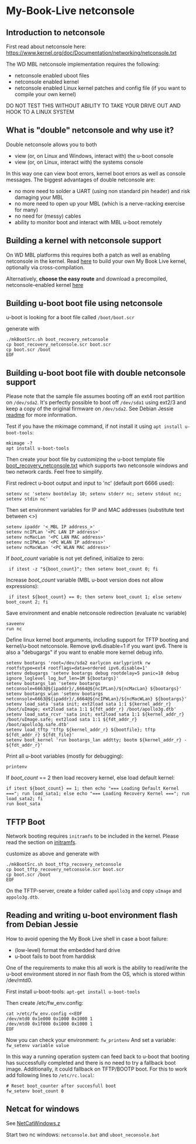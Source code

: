 # My-Book-Live netconsole

## Introduction to netconsole ##
First read about netconsole here: https://www.kernel.org/doc/Documentation/networking/netconsole.txt

The WD MBL netconsole implementation requires the following:
- netconsole enabled uboot files
- netconsole enabled kernel
- netconsole enabled Linux kernel patches and config file (if you want to compile your own kernel)

DO NOT TEST THIS WITHOUT ABILITY TO TAKE YOUR DRIVE OUT AND HOOK TO A LINUX SYSTEM

## What is "double" netconsole and why use it? ##
Double netconsole allows you to both
- view (or, on Linux and Windows, interact with) the u-boot console
- view (or, on Linux, interact with) the systems console

In this way one can view boot errors, kernel boot errors as well as console messages. 
The biggest advantages of double netconsole are:
- no more need to solder a UART (using non standard pin header) and risk damaging your MBL
- no more need to open up your MBL (which is a nerve-racking exercise for many)
- no need for (messy) cables
- ability to monitor boot and interact with MBL u-boot remotely

## Building a kernel with netconsole support ##
On WD MBL platforms this requires both a patch as well as enabling netconsole in the kernel.
Read [here](https://github.com/ewaldc/My-Book-Live/tree/master/kernel) to build your own My Book Live kernel, optionally via cross-compilation.

Alternatively, __choose the easy route__ and download a precompiled, netconsole-enabled kernel [here](https://github.com/ewaldc/My-Book-Live/tree/master/kernel)


## Building u-boot boot file using netconsole ##

u-boot is looking for a boot file called `/boot/boot.scr`

generate with
```
./mkBootSrc.sh boot_recovery_netconsole
cp boot_recovery_netconsole.scr boot.scr
cp boot.scr /boot
EOF
```

## Building u-boot boot file with double netconsole support ##
Please note that the sample file assumes booting off an ext4 root partition on `/dev/sda2`.
It's perfectly possible to boot off `/dev/sda1` using ext2/3 and keep a copy of the original firmware on `/dev/sda2`. See Debian Jessie [readme](https://github.com/ewaldc/My-Book-Live/blob/master/debian/debian%208%20(Jessie)/README.md) for more information.

Test if you have the mkimage command, if not install it using `apt install u-boot-tools`:
```
mkimage -?
apt install u-boot-tools
```

Then create your boot file by customizing the u-boot template file [boot_recovery_netconsole.txt](https://github.com/ewaldc/My-Book-Live/blob/master/uboot/boot_recovery_netconsole.txt) which supports two netconsole windows and two network cards. Feel free to simplify.

First redirect u-boot output and input to 'nc' (default port 6666 used):

`setenv nc 'setenv bootdelay 10; setenv stderr nc; setenv stdout nc; setenv stdin nc'`

Then set environment variables for IP and MAC addresses (substitute text between <>)
```
setenv ipaddr '<_MBL IP address_>'
setenv ncIPLan '<PC LAN IP address>'
setenv ncMacLan '<PC LAN MAC address>'
setenv ncIPWLan '<PC WLAN IP address>'
setenv ncMacWLan '<PC WLAN MAC address>'
```

If _boot_count_ variable is not yet defined, initialize to zero:

`
if itest -z "${boot_count}"; then setenv boot_count 0; fi`  

Increase _boot_count_ variable (MBL u-boot version does not allow expressions):

`
if itest ${boot_count} == 0; then setenv boot_count 1; else setenv boot_count 2; fi`

Save environment and enable netconsole redirection (evaluate nc variable)
```
saveenv
run nc
```

Define linux kernel boot arguments, including support for TFTP booting and kernel/u-boot netconsole. Remove ipv6.disable=1 if you want ipv6. There is also a "debugargs" if you want to enable more kernel debug info.

```
setenv bootargs 'root=/dev/sda2 earlycon earlyprintk rw rootfstype=ext4 rootflags=data=ordered ipv6.disable=1'
setenv debugargs 'setenv bootargs debug rootdelay=5 panic=10 debug ignore_loglevel log_buf_len=1M ${bootargs}'
setenv bootargs_lan 'setenv bootargs netconsole=6663@${ipaddr}/,6664@${ncIPLan}/${ncMacLan} ${bootargs}'
setenv bootargs_wlan 'setenv bootargs netconsole=6663@${ipaddr}/,6664@${ncIPWLan}/${ncMacWLan} ${bootargs}'
setenv load_sata 'sata init; ext2load sata 1:1 ${kernel_addr_r} /boot/uImage; ext2load sata 1:1 ${fdt_addr_r} /boot/apollo3g.dtb'
setenv load_sata_rcvr 'sata init; ext2load sata 1:1 ${kernel_addr_r} /boot/uImage.safe; ext2load sata 1:1 ${fdt_addr_r} /boot/apollo3g.safe.dtb'
setenv load_tftp 'tftp ${kernel_addr_r} ${bootfile}; tftp ${fdt_addr_r} ${fdt_file}'
setenv boot_kernel 'run bootargs_lan addtty; bootm ${kernel_addr_r} - ${fdt_addr_r}'
```

Print all u-boot variables (mostly for debugging):

`printenv`

If _boot_count_ == 2 then load recovery kernel, else load default kernel:
```
if itest ${boot_count} == 1; then echo "=== Loading Default Kernel ==="; run load_sata1; else echo "=== Loading Recovery Kernel ==="; run load_sata2; fi
run boot_sata
```

## TFTP Boot ##

Network booting requires `initramfs` to be included in the kernel. Please read the section on [initramfs](https://github.com/ewaldc/My-Book-Live/tree/master/kernel/initramfs).

customize as above and generate with
```
./mkBootSrc.sh boot_tftp_recovery_netconsole
cp boot_tftp_recovery_netconsole.scr boot.scr
cp boot.scr /boot
EOF
```

On the TFTP-server, create a folder called `apollo3g` and copy `uImage` and `appolo3g.dtb`.


## Reading and writing u-boot environment flash from Debian Jessie ##
How to avoid opening the My Book Live shell in case a boot failure:
* (low-level) format the embedded hard drive
* u-boot fails to boot from harddisk 

One of the requirements to make this all work is the ability to read/write the u-boot environment stored in nor flash from the OS, which is stored within /dev/mtd0.

First install u-boot-tools:
`apt-get install u-boot-tools`

Then create /etc/fw_env.config:

```
cat >/etc/fw_env.config <<EOF
/dev/mtd0 0x1e000 0x1000 0x1000 1
/dev/mtd0 0x1f000 0x1000 0x1000 1 
EOF
```

Now you can check your environment: 
`fw_printenv`
And set a variable: 
`fw_setenv variable value`

In this way a running operation system can feed back to u-boot that booting has successfully completed and there is no need to try a fallback boot image.  Additionally, it could fallback on TFTP/BOOTP boot.
For this to work add following lines to `/etc/rc.local`:
```
# Reset boot_counter after succesfull boot
fw_setenv boot_count 0
```


## Netcat for windows ##
See [NetCatWindows.z](https://github.com/ewaldc/My-Book-Live/blob/master/uboot/NetCatWindows.7z)

Start two nc windows: `netconsole.bat` and `uboot_neconsole.bat`